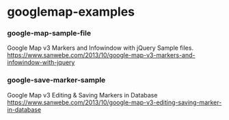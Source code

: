 # googlemap-examples

### google-map-sample-file
Google Map v3 Markers and Infowindow with jQuery Sample files.
https://www.sanwebe.com/2013/10/google-map-v3-markers-and-infowindow-with-jquery

### google-save-marker-sample
Google Map v3 Editing & Saving Markers in Database
https://www.sanwebe.com/2013/10/google-map-v3-editing-saving-marker-in-database



